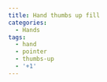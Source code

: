 ```yaml
---
title: Hand thumbs up fill
categories:
  - Hands
tags:
  - hand
  - pointer
  - thumbs-up
  - '+1'
---
```

